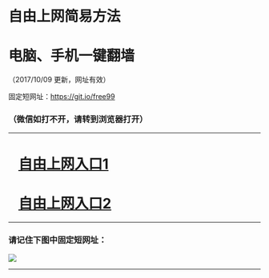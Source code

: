 ﻿# 自由上网简易方法

# 电脑、手机一键翻墙

（2017/10/09 更新，网址有效）

固定短网址：https://git.io/free99

### （微信如打不开，请转到浏览器打开）


***





# &nbsp;&nbsp; <a href="http://ft1076926484.fwq-tz-1001.info/fwqtz01.html?t=10090011505 " target="_blank">自由上网入口1</a>
# &nbsp;&nbsp; <a href="http://ft319519179.fwq-tz-1002.info/fwqtz02.html?t=100900111661 " target="_blank">自由上网入口2</a>
***

### 请记住下图中固定短网址：

<img src="https://s3-us-west-2.amazonaws.com/fwq-1001/yjfq-20170905okok.png" /> 


***

